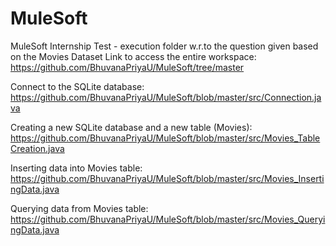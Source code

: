 # MuleSoft

MuleSoft Internship Test - execution folder w.r.to the question given based on the Movies Dataset
Link to access the entire workspace: https://github.com/BhuvanaPriyaU/MuleSoft/tree/master

Connect to the SQLite database: 
https://github.com/BhuvanaPriyaU/MuleSoft/blob/master/src/Connection.java

Creating a new SQLite database and a new table (Movies):
https://github.com/BhuvanaPriyaU/MuleSoft/blob/master/src/Movies_TableCreation.java

Inserting data into Movies table:
https://github.com/BhuvanaPriyaU/MuleSoft/blob/master/src/Movies_InsertingData.java

Querying data from Movies table: 
https://github.com/BhuvanaPriyaU/MuleSoft/blob/master/src/Movies_QueryingData.java
